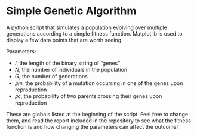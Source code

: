 # Simple Genetic Algorithm
A python script that simulates a population evolving over multiple generations according to a simple fitness function. Matplotlib is
used to display a few data points that are worth seeing.

Parameters:

*  𝑙, the length of the binary string of “genes” 
*  𝑁, the number of individuals in the population 
*  𝐺, the number of generations 
*  𝑝𝑚, the probability of a mutation occurring in one of the genes upon reproduction 
*  𝑝𝑐, the probability of two parents crossing their genes upon reproduction 

These are globals listed at the beginning of the script. Feel free to change them, and read the report included in the repository
to see what the fitness function is and how changing the parameters can affect the outcome!
